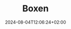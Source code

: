 ---
title: "Boxen"
date: 2024-08-04T12:06:24+02:00
tags: []
featured_image: ""
description: ""
params:
    subtitle: ""
---
